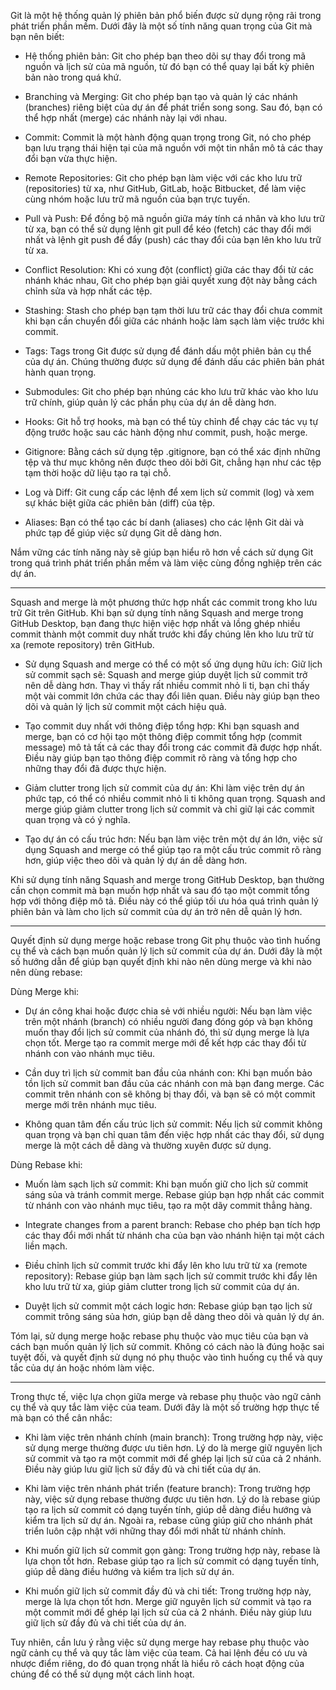 Git là một hệ thống quản lý phiên bản phổ biến được sử dụng rộng rãi trong phát triển phần mềm. Dưới đây là một số tính năng quan trọng của Git mà bạn nên biết:

- Hệ thống phiên bản: Git cho phép bạn theo dõi sự thay đổi trong mã nguồn và lịch sử của mã nguồn, từ đó bạn có thể quay lại bất kỳ phiên bản nào trong quá khứ.

- Branching và Merging: Git cho phép bạn tạo và quản lý các nhánh (branches) riêng biệt của dự án để phát triển song song. Sau đó, bạn có thể hợp nhất (merge) các nhánh này lại với nhau.

- Commit: Commit là một hành động quan trọng trong Git, nó cho phép bạn lưu trạng thái hiện tại của mã nguồn với một tin nhắn mô tả các thay đổi bạn vừa thực hiện.

- Remote Repositories: Git cho phép bạn làm việc với các kho lưu trữ (repositories) từ xa, như GitHub, GitLab, hoặc Bitbucket, để làm việc cùng nhóm hoặc lưu trữ mã nguồn của bạn trực tuyến.

- Pull và Push: Để đồng bộ mã nguồn giữa máy tính cá nhân và kho lưu trữ từ xa, bạn có thể sử dụng lệnh git pull để kéo (fetch) các thay đổi mới nhất và lệnh git push để đẩy (push) các thay đổi của bạn lên kho lưu trữ từ xa.

- Conflict Resolution: Khi có xung đột (conflict) giữa các thay đổi từ các nhánh khác nhau, Git cho phép bạn giải quyết xung đột này bằng cách chỉnh sửa và hợp nhất các tệp.

- Stashing: Stash cho phép bạn tạm thời lưu trữ các thay đổi chưa commit khi bạn cần chuyển đổi giữa các nhánh hoặc làm sạch làm việc trước khi commit.

- Tags: Tags trong Git được sử dụng để đánh dấu một phiên bản cụ thể của dự án. Chúng thường được sử dụng để đánh dấu các phiên bản phát hành quan trọng.

- Submodules: Git cho phép bạn nhúng các kho lưu trữ khác vào kho lưu trữ chính, giúp quản lý các phần phụ của dự án dễ dàng hơn.

- Hooks: Git hỗ trợ hooks, mà bạn có thể tùy chỉnh để chạy các tác vụ tự động trước hoặc sau các hành động như commit, push, hoặc merge.

- Gitignore: Bằng cách sử dụng tệp .gitignore, bạn có thể xác định những tệp và thư mục không nên được theo dõi bởi Git, chẳng hạn như các tệp tạm thời hoặc dữ liệu tạo ra tại chỗ.

- Log và Diff: Git cung cấp các lệnh để xem lịch sử commit (log) và xem sự khác biệt giữa các phiên bản (diff) của tệp.

- Aliases: Bạn có thể tạo các bí danh (aliases) cho các lệnh Git dài và phức tạp để giúp việc sử dụng Git dễ dàng hơn.

Nắm vững các tính năng này sẽ giúp bạn hiểu rõ hơn về cách sử dụng Git trong quá trình phát triển phần mềm và làm việc cùng đồng nghiệp trên các dự án.

-----------------------------------------------------------------------------------------

Squash and merge là một phương thức hợp nhất các commit trong kho lưu trữ Git trên GitHub. Khi bạn sử dụng tính năng Squash and merge trong GitHub Desktop, bạn đang thực hiện việc hợp nhất và lồng ghép nhiều commit thành một commit duy nhất trước khi đẩy chúng lên kho lưu trữ từ xa (remote repository) trên GitHub.

- Sử dụng Squash and merge có thể có một số ứng dụng hữu ích: Giữ lịch sử commit sạch sẽ: Squash and merge giúp duyệt lịch sử commit trở nên dễ dàng hơn. Thay vì thấy rất nhiều commit nhỏ li ti, bạn chỉ thấy một vài commit lớn chứa các thay đổi liên quan. Điều này giúp bạn theo dõi và quản lý lịch sử commit một cách hiệu quả.

- Tạo commit duy nhất với thông điệp tổng hợp: Khi bạn squash and merge, bạn có cơ hội tạo một thông điệp commit tổng hợp (commit message) mô tả tất cả các thay đổi trong các commit đã được hợp nhất. Điều này giúp bạn tạo thông điệp commit rõ ràng và tổng hợp cho những thay đổi đã được thực hiện.

- Giảm clutter trong lịch sử commit của dự án: Khi làm việc trên dự án phức tạp, có thể có nhiều commit nhỏ li ti không quan trọng. Squash and merge giúp giảm clutter trong lịch sử commit và chỉ giữ lại các commit quan trọng và có ý nghĩa.

- Tạo dự án có cấu trúc hơn: Nếu bạn làm việc trên một dự án lớn, việc sử dụng Squash and merge có thể giúp tạo ra một cấu trúc commit rõ ràng hơn, giúp việc theo dõi và quản lý dự án dễ dàng hơn.

Khi sử dụng tính năng Squash and merge trong GitHub Desktop, bạn thường cần chọn commit mà bạn muốn hợp nhất và sau đó tạo một commit tổng hợp với thông điệp mô tả. Điều này có thể giúp tối ưu hóa quá trình quản lý phiên bản và làm cho lịch sử commit của dự án trở nên dễ quản lý hơn.

-----------------------------------------------------------------------------------------

Quyết định sử dụng merge hoặc rebase trong Git phụ thuộc vào tình huống cụ thể và cách bạn muốn quản lý lịch sử commit của dự án. Dưới đây là một số hướng dẫn để giúp bạn quyết định khi nào nên dùng merge và khi nào nên dùng rebase:

Dùng Merge khi:

- Dự án công khai hoặc được chia sẻ với nhiều người: Nếu bạn làm việc trên một nhánh (branch) có nhiều người đang đóng góp và bạn không muốn thay đổi lịch sử commit của nhánh đó, thì sử dụng merge là lựa chọn tốt. Merge tạo ra commit merge mới để kết hợp các thay đổi từ nhánh con vào nhánh mục tiêu.

- Cần duy trì lịch sử commit ban đầu của nhánh con: Khi bạn muốn bảo tồn lịch sử commit ban đầu của các nhánh con mà bạn đang merge. Các commit trên nhánh con sẽ không bị thay đổi, và bạn sẽ có một commit merge mới trên nhánh mục tiêu.

- Không quan tâm đến cấu trúc lịch sử commit: Nếu lịch sử commit không quan trọng và bạn chỉ quan tâm đến việc hợp nhất các thay đổi, sử dụng merge là một cách dễ dàng và thường xuyên được sử dụng.

Dùng Rebase khi:

- Muốn làm sạch lịch sử commit: Khi bạn muốn giữ cho lịch sử commit sáng sủa và tránh commit merge. Rebase giúp bạn hợp nhất các commit từ nhánh con vào nhánh mục tiêu, tạo ra một dãy commit thẳng hàng.

- Integrate changes from a parent branch: Rebase cho phép bạn tích hợp các thay đổi mới nhất từ nhánh cha của bạn vào nhánh hiện tại một cách liền mạch.

- Điều chỉnh lịch sử commit trước khi đẩy lên kho lưu trữ từ xa (remote repository): Rebase giúp bạn làm sạch lịch sử commit trước khi đẩy lên kho lưu trữ từ xa, giúp giảm clutter trong lịch sử commit của dự án.

- Duyệt lịch sử commit một cách logic hơn: Rebase giúp bạn tạo lịch sử commit trông sáng sủa hơn, giúp bạn dễ dàng theo dõi và quản lý dự án.

Tóm lại, sử dụng merge hoặc rebase phụ thuộc vào mục tiêu của bạn và cách bạn muốn quản lý lịch sử commit. Không có cách nào là đúng hoặc sai tuyệt đối, và quyết định sử dụng nó phụ thuộc vào tình huống cụ thể và quy tắc của dự án hoặc nhóm làm việc.

-----------------------------------------------------------------------------------------

Trong thực tế, việc lựa chọn giữa merge và rebase phụ thuộc vào ngữ cảnh cụ thể và quy tắc làm việc của team. Dưới đây là một số trường hợp thực tế mà bạn có thể cân nhắc:

- Khi làm việc trên nhánh chính (main branch): Trong trường hợp này, việc sử dụng merge thường được ưu tiên hơn. Lý do là merge giữ nguyên lịch sử commit và tạo ra một commit mới để ghép lại lịch sử của cả 2 nhánh. Điều này giúp lưu giữ lịch sử đầy đủ và chi tiết của dự án.

- Khi làm việc trên nhánh phát triển (feature branch): Trong trường hợp này, việc sử dụng rebase thường được ưu tiên hơn. Lý do là rebase giúp tạo ra lịch sử commit có dạng tuyến tính, giúp dễ dàng điều hướng và kiểm tra lịch sử dự án. Ngoài ra, rebase cũng giúp giữ cho nhánh phát triển luôn cập nhật với những thay đổi mới nhất từ nhánh chính.

- Khi muốn giữ lịch sử commit gọn gàng: Trong trường hợp này, rebase là lựa chọn tốt hơn. Rebase giúp tạo ra lịch sử commit có dạng tuyến tính, giúp dễ dàng điều hướng và kiểm tra lịch sử dự án.

- Khi muốn giữ lịch sử commit đầy đủ và chi tiết: Trong trường hợp này, merge là lựa chọn tốt hơn. Merge giữ nguyên lịch sử commit và tạo ra một commit mới để ghép lại lịch sử của cả 2 nhánh. Điều này giúp lưu giữ lịch sử đầy đủ và chi tiết của dự án.

Tuy nhiên, cần lưu ý rằng việc sử dụng merge hay rebase phụ thuộc vào ngữ cảnh cụ thể và quy tắc làm việc của team. Cả hai lệnh đều có ưu và nhược điểm riêng, do đó quan trọng nhất là hiểu rõ cách hoạt động của chúng để có thể sử dụng một cách linh hoạt.

